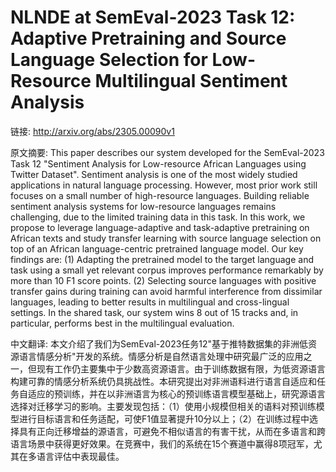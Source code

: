 # NLNDE at SemEval-2023 Task 12: Adaptive Pretraining and Source Language Selection for Low-Resource Multilingual Sentiment Analysis

链接: http://arxiv.org/abs/2305.00090v1

原文摘要:
This paper describes our system developed for the SemEval-2023 Task 12
"Sentiment Analysis for Low-resource African Languages using Twitter Dataset".
Sentiment analysis is one of the most widely studied applications in natural
language processing. However, most prior work still focuses on a small number
of high-resource languages. Building reliable sentiment analysis systems for
low-resource languages remains challenging, due to the limited training data in
this task. In this work, we propose to leverage language-adaptive and
task-adaptive pretraining on African texts and study transfer learning with
source language selection on top of an African language-centric pretrained
language model. Our key findings are: (1) Adapting the pretrained model to the
target language and task using a small yet relevant corpus improves performance
remarkably by more than 10 F1 score points. (2) Selecting source languages with
positive transfer gains during training can avoid harmful interference from
dissimilar languages, leading to better results in multilingual and
cross-lingual settings. In the shared task, our system wins 8 out of 15 tracks
and, in particular, performs best in the multilingual evaluation.

中文翻译:
本文介绍了我们为SemEval-2023任务12"基于推特数据集的非洲低资源语言情感分析"开发的系统。情感分析是自然语言处理中研究最广泛的应用之一，但现有工作仍主要集中于少数高资源语言。由于训练数据有限，为低资源语言构建可靠的情感分析系统仍具挑战性。本研究提出对非洲语料进行语言自适应和任务自适应的预训练，并在以非洲语言为核心的预训练语言模型基础上，研究源语言选择对迁移学习的影响。主要发现包括：（1）使用小规模但相关的语料对预训练模型进行目标语言和任务适配，可使F1值显著提升10分以上；（2）在训练过程中选择具有正向迁移增益的源语言，可避免不相似语言的有害干扰，从而在多语言和跨语言场景中获得更好效果。在竞赛中，我们的系统在15个赛道中赢得8项冠军，尤其在多语言评估中表现最佳。
